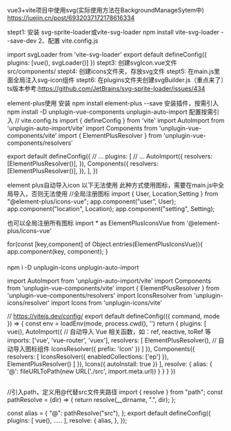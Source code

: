 vue3+vite项目中使用svg(实际使用方法在BackgroundManageSytem中)
https://juejin.cn/post/6932037172178616334

stept1: 安装 svg-sprite-loader或vite-svg-loader
npm install vite-svg-loader --save-dev
2、配置 vite.config.js

import svgLoader from 'vite-svg-loader'
export default defineConfig({
plugins: [vue(), svgLoader()]
})
stept3: 创建svgIcon.vue文件src/components/
stept4: 创建icons文件夹，存放svg文件
stept5: 在main.js里面全局注入svg-icon组件
stept6: 在plugins文件夹创建svgBuilder.js（重点来了）ts版本参考:https://github.com/JetBrains/svg-sprite-loader/issues/434

element-plus使用
安装
npm install element-plus --save
安装插件，按需引入
npm install -D unplugin-vue-components unplugin-auto-import
配置按需引入
// vite.config.ts
import { defineConfig } from 'vite'
import AutoImport from 'unplugin-auto-import/vite'
import Components from 'unplugin-vue-components/vite'
import { ElementPlusResolver } from 'unplugin-vue-components/resolvers'

export default defineConfig({
  // ...
  plugins: [
    // ...
    AutoImport({
      resolvers: [ElementPlusResolver()],
    }),
    Components({
      resolvers: [ElementPlusResolver()],
    }),
  ],
})

element plus自动导入icon 以下无法使用
此种方式使用图标，需要在main.js中全局导入，否则无法使用
<el-icon>
    <component :is="item.icon" ></component>
</el-icon>
//全局注册图标
import { User, Location,Setting } from "@element-plus/icons-vue";
app.component("user", User);
app.component("location", Location);
app.component("setting", Setting);

也可以全局注册所有图标
import * as ElementPlusIconsVue from '@element-plus/icons-vue'

for(const [key,component] of Object.entries(ElementPlusIconsVue)){
    app.component(key, component);
}
####

npm i -D unplugin-icons unplugin-auto-import

import AutoImport from 'unplugin-auto-import/vite'
import Components from 'unplugin-vue-components/vite'
import { ElementPlusResolver } from 'unplugin-vue-components/resolvers'
import IconsResolver from 'unplugin-icons/resolver'
import Icons from 'unplugin-icons/vite'

// https://vitejs.dev/config/
export default defineConfig(({ command, mode }) => {
  const env = loadEnv(mode, process.cwd(), '')
  return {
    plugins: [
      vue(),
      AutoImport({
        // 自动导入 Vue 相关函数，如：ref, reactive, toRef 等
        imports: ['vue', 'vue-router', 'vuex'],
        resolvers: [
          ElementPlusResolver(),
          // 自动导入图标组件
          IconsResolver({
            prefix: 'Icon'
          })
        ]
      }),
      Components({
        resolvers: [
          IconsResolver({
            enabledCollections: ['ep']
          }),
          ElementPlusResolver()
        ]
      }),
      Icons({
        autoInstall: true
      })
    ],
    resolve: {
      alias: {
        '@': fileURLToPath(new URL('./src', import.meta.url))
      }
    }
  }
})
##
//引入path，定义用@代替src文件夹路径
import { resolve } from "path";
const pathResolve = (dir) => {
  return resolve(__dirname, ".", dir);
};

const alias = {
  "@": pathResolve("src"),
};
export default defineConfig({
  plugins: [
    vue(),
    .....
  ],
  resolve: {
    alias,
  },
});